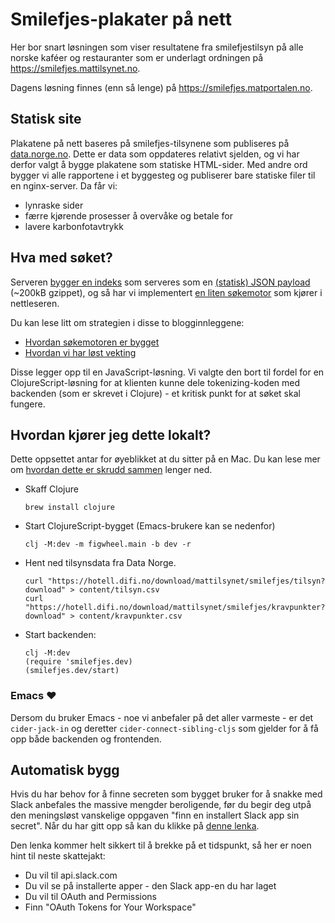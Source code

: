 # Smilefjes-plakater på nett

Her bor snart løsningen som viser resultatene fra smilefjestilsyn på alle norske
kaféer og restauranter som er underlagt ordningen på
https://smilefjes.mattilsynet.no.

Dagens løsning finnes (enn så lenge) på https://smilefjes.matportalen.no.

## Statisk site

Plakatene på nett baseres på smilefjes-tilsynene som publiseres på
[data.norge.no](https://data.norge.no/datasets/288aa74c-e3d3-492e-9ede-e71503b3bfd9).
Dette er data som oppdateres relativt sjelden, og vi har derfor valgt å bygge
plakatene som statiske HTML-sider. Med andre ord bygger vi alle rapportene i et
byggesteg og publiserer bare statiske filer til en nginx-server. Da får vi:

- lynraske sider
- færre kjørende prosesser å overvåke og betale for
- lavere karbonfotavtrykk

## Hva med søket?

Serveren [bygger en indeks](./src/smilefjes/search_index.clj) som serveres som
en [(statisk) JSON payload](https://smilefjes.mattilsynet.no/search/index/nb.json)
(~200kB gzippet), og så har vi implementert [en liten
søkemotor](./src/smilefjes/search_index.clj) som kjører i nettleseren.

Du kan lese litt om strategien i disse to blogginnleggene:

- [Hvordan søkemotoren er bygget](https://parenteser.mattilsynet.io/fulltekstsok/)
- [Hvordan vi har løst vekting](https://parenteser.mattilsynet.io/sok-vekting/)

Disse legger opp til en JavaScript-løsning. Vi valgte den bort til fordel for en
ClojureScript-løsning for at klienten kunne dele tokenizing-koden med backenden
(som er skrevet i Clojure) - et kritisk punkt for at søket skal fungere.

## Hvordan kjører jeg dette lokalt?

Dette oppsettet antar for øyeblikket at du sitter på en Mac. Du kan lese mer om
[hvordan dette er skrudd sammen](#arkitektur) lenger ned.

- Skaff Clojure

    ```
    brew install clojure
    ```

- Start ClojureScript-bygget (Emacs-brukere kan se nedenfor)

    ```
    clj -M:dev -m figwheel.main -b dev -r
    ```

- Hent ned tilsynsdata fra Data Norge.

    ```
    curl "https://hotell.difi.no/download/mattilsynet/smilefjes/tilsyn?download" > content/tilsyn.csv
    curl "https://hotell.difi.no/download/mattilsynet/smilefjes/kravpunkter?download" > content/kravpunkter.csv
    ```

- Start backenden:

    ```
    clj -M:dev
    (require 'smilefjes.dev)
    (smilefjes.dev/start)
    ```

### Emacs ❤️

Dersom du bruker Emacs - noe vi anbefaler på det aller varmeste - er det
`cider-jack-in` og deretter `cider-connect-sibling-cljs` som gjelder for å få
opp både backenden og frontenden.

## Automatisk bygg

Hvis du har behov for å finne secreten som bygget bruker for å snakke med Slack
anbefales the massive mengder beroligende, før du begir deg utpå den meningsløst
vanskelige oppgaven "finn en installert Slack app sin secret". Når du har gitt
opp så kan du klikke på [denne lenka](https://api.slack.com/apps/A061QTQNFC4/oauth?).

Den lenka kommer helt sikkert til å brekke på et tidspunkt, så her er noen hint
til neste skattejakt:

- Du vil til api.slack.com
- Du vil se på installerte apper - den Slack app-en du har laget
- Du vil til OAuth and Permissions
- Finn "OAuth Tokens for Your Workspace"
